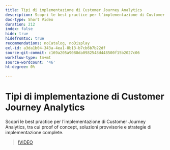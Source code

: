 ```yaml
---
title: Tipi di implementazione di Customer Journey Analytics
description: Scopri le best practice per l’implementazione di Customer Journey Analytics, tra cui proof of concept, soluzioni provvisorie e strategie di implementazione complete.
doc-type: Short Video
duration: 212
index: false
hide: true
hidefromtoc: true
recommendations: noCatalog, noDisplay
exl-id: a3da1b04-343a-4ea1-8b13-b7cb6b7b22df
source-git-commit: c169a205a9088da0982548d448500f15b2027c06
workflow-type: tm+mt
source-wordcount: '46'
ht-degree: 0%

---
```


# Tipi di implementazione di Customer Journey Analytics

Scopri le best practice per l’implementazione di Customer Journey Analytics, tra cui proof of concept, soluzioni provvisorie e strategie di implementazione complete.

<!-- 62_S113_3442460_211_best-practices-for-implementing-customer-journey-analytics -->
>[!VIDEO](https://video.tv.adobe.com/v/3458311/?learn=on&enablevpops=true)
